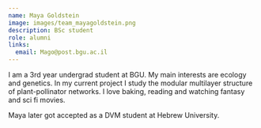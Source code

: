 ```yaml
---
name: Maya Goldstein
image: images/team_mayagoldstein.png
description: BSc student
role: alumni
links:
  email: Mago@post.bgu.ac.il 
---
```


I am a 3rd year undergrad student at BGU. My main interests are ecology and genetics. In my current project I study the modular multilayer structure of plant-pollinator networks. I love baking, reading and watching fantasy and sci fi movies.

Maya later got accepted as a DVM student at Hebrew University.
